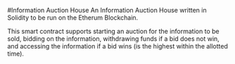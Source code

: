#Information Auction House
An Information Auction House written in Solidity to be run on the Etherum Blockchain. 

This smart contract supports starting an auction for the information to be sold, bidding on the information,
withdrawing funds if a bid does not win, and accessing the information if a bid wins (is the highest within the allotted time). 